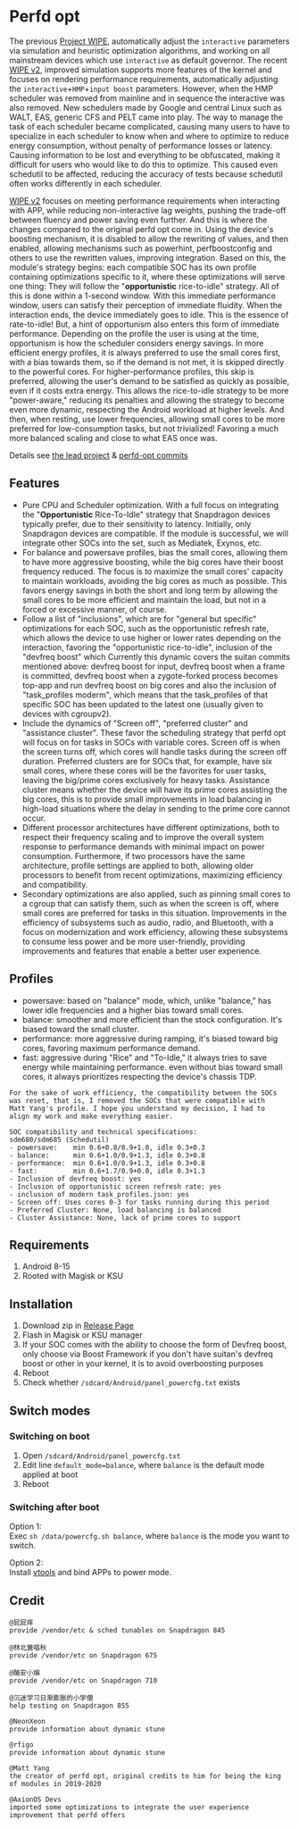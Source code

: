# Perfd opt

The previous [Project WIPE](https://github.com/yc9559/cpufreq-interactive-opt), automatically adjust the `interactive` parameters via simulation and heuristic optimization algorithms, and working on all mainstream devices which use `interactive` as default governor. The recent [WIPE v2](https://github.com/yc9559/wipe-v2), improved simulation supports more features of the kernel and focuses on rendering performance requirements, automatically adjusting the `interactive`+`HMP`+`input boost` parameters. However, when the HMP scheduler was removed from mainline and in sequence the interactive was also removed. New schedulers made by Google and central Linux such as WALT, EAS, generic CFS and PELT came into play. The way to manage the task of each scheduler became complicated, causing many users to have to specialize in each scheduler to know when and where to optimize to reduce energy consumption, without penalty of performance losses or latency. Causing information to be lost and everything to be obfuscated, making it difficult for users who would like to do this to optimize. This caused even schedutil to be affected, reducing the accuracy of tests because schedutil often works differently in each scheduler.

[WIPE v2](https://github.com/yc9559/wipe-v2) focuses on meeting performance requirements when interacting with APP, while reducing non-interactive lag weights, pushing the trade-off between fluency and power saving even further. And this is where the changes compared to the original perfd ​​opt come in. Using the device's boosting mechanism, it is disabled to allow the rewriting of values, and then enabled, allowing mechanisms such as powerhint, perfboostconfig and others to use the rewritten values, improving integration. Based on this, the module's strategy begins: each compatible SOC has its own profile containing optimizations specific to it, where these optimizations will serve one thing: They will follow the "**opportunistic** rice-to-idle" strategy. All of this is done within a 1-second window. With this immediate performance window, users can satisfy their perception of immediate fluidity. When the interaction ends, the device immediately goes to idle. This is the essence of rate-to-idle! But, a hint of opportunism also enters this form of immediate performance. Depending on the profile the user is using at the time, opportunism is how the scheduler considers energy savings. In more efficient energy profiles, it is always preferred to use the small cores first, with a bias towards them, so if the demand is not met, it is skipped directly to the powerful cores. For higher-performance profiles, this skip is preferred, allowing the user's demand to be satisfied as quickly as possible, even if it costs extra energy. This allows the rice-to-idle strategy to be more "power-aware," reducing its penalties and allowing the strategy to become even more dynamic, respecting the Android workload at higher levels. And then, when resting, use lower frequencies, allowing small cores to be more preferred for low-consumption tasks, but not trivialized! Favoring a much more balanced scaling and close to what EAS once was.

Details see [the lead project](https://github.com/yc9559/sdm855-tune/commits/master) & [perfd-opt commits](https://github.com/yc9559/perfd-opt/commits/master)    

## Features

- Pure CPU and Scheduler optimization. With a full focus on integrating the "**Opportunistic** Rice-To-Idle" strategy that Snapdragon devices typically prefer, due to their sensitivity to latency. Initially, only Snapdragon devices are compatible. If the module is successful, we will integrate other SOCs into the set, such as Mediatek, Exynos, etc.
- For balance and powersave profiles, bias the small cores, allowing them to have more aggressive boosting, while the big cores have their boost frequency reduced. The focus is to maximize the small cores' capacity to maintain workloads, avoiding the big cores as much as possible. This favors energy savings in both the short and long term by allowing the small cores to be more efficient and maintain the load, but not in a forced or excessive manner, of course.
- Follow a list of "inclusions", which are for "general but specific" optimizations for each SOC, such as the opportunistic refresh rate, which allows the device to use higher or lower rates depending on the interaction, favoring the "opportunistic rice-to-idle", inclusion of the "devfreq boost" which Currently this dynamic covers the suitan commits mentioned above: devfreq boost for input, devfreq boost when a frame is committed, devfreq boost when a zygote-forked process becomes top-app and run devfreq boost on big cores and also the inclusion of "task_profiles moderm", which means that the task_profiles of that specific SOC has been updated to the latest one (usually given to devices with cgroupv2).
- Include the dynamics of "Screen off", "preferred cluster" and "assistance cluster". These favor the scheduling strategy that perfd ​​opt will focus on for tasks in SOCs with variable cores. Screen off is when the screen turns off, which cores will handle tasks during the screen off duration. Preferred clusters are for SOCs that, for example, have six small cores, where these cores will be the favorites for user tasks, leaving the big/prime cores exclusively for heavy tasks. Assistance cluster means whether the device will have its prime cores assisting the big cores, this is to provide small improvements in load balancing in high-load situations where the delay in sending to the prime core cannot occur.
- Different processor architectures have different optimizations, both to respect their frequency scaling and to improve the overall system response to performance demands with minimal impact on power consumption. Furthermore, if two processors have the same architecture, profile settings are applied to both, allowing older processors to benefit from recent optimizations, maximizing efficiency and compatibility.
- Secondary optimizations are also applied, such as pinning small cores to a cgroup that can satisfy them, such as when the screen is off, where small cores are preferred for tasks in this situation. Improvements in the efficiency of subsystems such as audio, radio, and Bluetooth, with a focus on modernization and work efficiency, allowing these subsystems to consume less power and be more user-friendly, providing improvements and features that enable a better user experience.

## Profiles

- powersave: based on "balance" mode, which, unlike "balance," has lower idle frequencies and a higher bias toward small cores.
- balance: smoother and more efficient than the stock configuration. It's biased toward the small cluster.
- performance: more aggressive during ramping, it's biased toward big cores, favoring maximum performance demand.
- fast: aggressive during "Rice" and "To-Idle," it always tries to save energy while maintaining performance. even without bias toward small cores, it always prioritizes respecting the device's chassis TDP.

```plain
For the sake of work efficiency, the compatibility between the SOCs 
was reset, that is, I removed the SOCs that were compatible with
Matt Yang's profile. I hope you understand my decision, I had to 
align my work and make everything easier.

SOC compatibility and technical specifications:
sdm680/sdm685 (Schedutil)
- powersave:    min 0.6+0.8/0.9+1.0, idle 0.3+0.3
- balance:      min 0.6+1.0/0.9+1.3, idle 0.3+0.8
- performance:  min 0.6+1.0/0.9+1.3, idle 0.3+0.8
- fast:         min 0.6+1.7/0.9+0.0, idle 0.3+1.3
- Inclusion of devfreq boost: yes
- Inclusion of opportunistic screen refresh rate: yes
- inclusion of modern task_profiles.json: yes
- Screen off: Uses cores 0-3 for tasks running during this period
- Preferred Cluster: None, load balancing is balanced
- Cluster Assistance: None, lack of prime cores to support
```

## Requirements

1. Android 8-15
2. Rooted with Magisk or KSU

## Installation

1. Download zip in [Release Page](https://github.com/yc9559/perfd-opt/releases)
2. Flash in Magisk or KSU manager
3. If your SOC comes with the ability to choose the form of Devfreq boost, only choose via Boost Framework if you don't have suitan's devfreq boost or other in your kernel, it is to avoid overboosting purposes
4. Reboot
5. Check whether `/sdcard/Android/panel_powercfg.txt` exists

## Switch modes

### Switching on boot

1. Open `/sdcard/Android/panel_powercfg.txt`
2. Edit line `default_mode=balance`, where `balance` is the default mode applied at boot
3. Reboot

### Switching after boot

Option 1:  
Exec `sh /data/powercfg.sh balance`, where `balance` is the mode you want to switch.  

Option 2:  
Install [vtools](https://www.coolapk.com/apk/com.omarea.vtools) and bind APPs to power mode.  

## Credit

```plain
@屁屁痒
provide /vendor/etc & sched tunables on Snapdragon 845

@林北蓋唱秋
provide /vendor/etc on Snapdragon 675

@酪安小煸
provide /vendor/etc on Snapdragon 710

@沉迷学习日渐膨胀的小学僧
help testing on Snapdragon 855

@NeonXeon
provide information about dynamic stune

@rfigo
provide information about dynamic stune

@Matt Yang
the creator of perfd ​​opt, original credits to him for being the king of modules in 2019-2020

@AxionOS Devs
imported some optimizations to integrate the user experience improvement that perfd ​​offers
```
